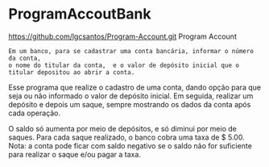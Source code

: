 # ProgramAccoutBank
https://github.com/lgcsantos/Program-Account.git
Program Account
 
    Em um banco, para se cadastrar uma conta bancária, informar o número da conta, 
    o nome do titular da conta,  e o valor de depósito inicial que o titular depositou ao abrir a conta.


   Esse programa que realize o cadastro de uma conta, dando opção para que seja ou não
informado o valor de depósito inicial. Em seguida, realizar um depósito e depois um saque, sempre
mostrando os dados da conta após cada operação.


   O saldo só aumenta por meio de depósitos, e só diminui por meio de saques. Para cada saque
realizado, o banco cobra uma taxa de $ 5.00. Nota: a conta pode ficar com saldo negativo se o saldo não for
suficiente para realizar o saque e/ou pagar a taxa.
